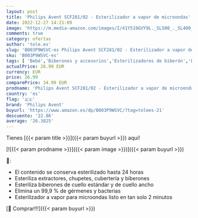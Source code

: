 ```yaml
---
layout: post
title: 'Philips Avent SCF281/02 - Esterilizador a vapor de microondas'
date: 2022-12-27 14:21:09
image: 'https://m.media-amazon.com/images/I/41Y519GVY9L._SL500_._SL400_.jpg'
comments: true
category: ofertas
author: 'tole.es'
slug: 'B003P9WSVC-es Philips Avent SCF281/02 - Esterilizador a vapor de microondas'
sku: 'B003P9WSVC-es'
tags: [ 'Bebé','Biberones y accesorios','Esterilizadores de biberón','Lactancia y alimentación','avent','philips','philips avent','🇪🇸', ]
actualPrice: 26.99 EUR
currency: EUR
price: 26.99
comparePrice: 34.99 EUR
prodname: 'Philips Avent SCF281/02 - Esterilizador a vapor de microondas'
country: 'es'
flag: '🇪🇸'
brand: 'Philips Avent'
buyurl: 'https://www.amazon.es/dp/B003P9WSVC/?tag=tolees-21'
descuento: '22.86'
average: '26.3825'
---
```


Tienes [{{< param title >}}]({{< param buyurl >}}) aqui!

[![{{< param prodname >}}]({{< param image >}})]({{< param buyurl >}})

🔎:

- El contenido se conserva esterilizado hasta 24 horas
- Esteriliza extractores, chupetes, cubertería y biberones
- Esteriliza biberones de cuello estándar y de cuello ancho
- Elimina un 99,9 % de gérmenes y bacterias
- Esterilizador a vapor para microondas listo en tan solo 2 minutos

[🛒 Comprar!!!]({{< param buyurl >}})
